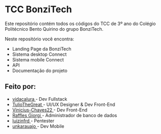 # TCC BonziTech

Este repositório contém todos os códigos do TCC de 3º ano do Colégio Politécnico
Bento Quirino do grupo BonziTech. 

Neste repositório você encontra:
* Landing Page da BonziTech 
* Sistema desktop Connect
* Sistema mobile Connect
* API
* Documentação do projeto


## Feito por:

* <a href="https://github.com/vidacalura"> vidacalura </a> - Dev Fullstack
* <a href="https://github.com/TulioTheGreat"> TulioTheGreat </a> - UI/UX Designer & Dev Front-End
* <a href="https://github.com/Vinicius-Chaves22"> Vinicius-Chaves22 </a> - Dev Front-End
* <a href="https://github.com/rafaelnator"> Raffles Giorgi </a> - Administrador de banco de dados 
* <a href="https://github.com/luizinfrd"> luizinfrd </a> - Pentester
* <a href="https://github.com/unknowuser6969"> unkarauajo </a> - Dev Mobile 
